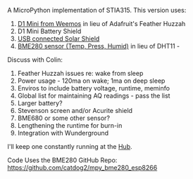 A MicroPython implementation of STIA315.   This version uses:

1. [D1 Mini from Weemos](https://tinyurl.com/yc5p8gho) in lieu of Adafruit's Feather Huzzah
2. D1 Mini Battery Shield
3. [USB connected Solar Shield](https://tinyurl.com/y77dqpdg)
4. [BME280 sensor (Temp, Press, Humid)](https://tinyurl.com/yafl3h9x) in lieu of DHT11 - 

Discuss with Colin:

1. Feather Huzzah issues re: wake from sleep
2. Power usage - 120ma on wake; 1ma on deep sleep
3. Enviros to include battery voltage, runtime, meminfo
4. Global list for maintaining AQ readings - pass the list 
5. Larger battery?
6. Stevenson screen and/or Acurite shield
7. BME680 or some other sensor?  
8. Lengthening the runtime for burn-in
9. Integration with Wunderground

I'll keep one constantly running at the [Hub](https://io.adafruit.com/stia315/dashboards/hub).

Code Uses the BME280 GitHub Repo:   https://github.com/catdog2/mpy_bme280_esp8266

